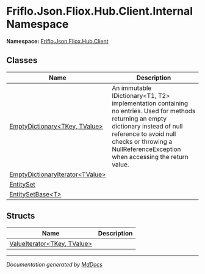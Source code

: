 ﻿<!--  
  <auto-generated>   
    The contents of this file were generated by a tool.  
    Changes to this file may be list if the file is regenerated  
  </auto-generated>   
-->

# Friflo.Json.Fliox.Hub.Client.Internal Namespace

**Namespace:** [Friflo.Json.Fliox.Hub.Client](../index.md)  

## Classes

| Name                                                                    | Description                                                                                                                                                                                                                                   |
| ----------------------------------------------------------------------- | --------------------------------------------------------------------------------------------------------------------------------------------------------------------------------------------------------------------------------------------- |
| [EmptyDictionary\<TKey, TValue\>](EmptyDictionary-2/index.md)           | An immutable IDictionary\<T1, T2\> implementation containing no entries. Used for methods returning an empty dictionary instead of null reference to avoid null checks or throwing a NullReferenceException when accessing the return value.  |
| [EmptyDictionaryIterator\<TValue\>](EmptyDictionaryIterator-1/index.md) |                                                                                                                                                                                                                                               |
| [EntitySet](EntitySet/index.md)                                         |                                                                                                                                                                                                                                               |
| [EntitySetBase\<T\>](EntitySetBase-1/index.md)                          |                                                                                                                                                                                                                                               |

## Structs

| Name                                                      | Description |
| --------------------------------------------------------- | ----------- |
| [ValueIterator\<TKey, TValue\>](ValueIterator-2/index.md) |             |

___

*Documentation generated by [MdDocs](https://github.com/ap0llo/mddocs)*
